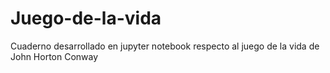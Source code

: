 # Juego-de-la-vida
Cuaderno desarrollado en jupyter notebook respecto al juego de la vida de John Horton Conway
